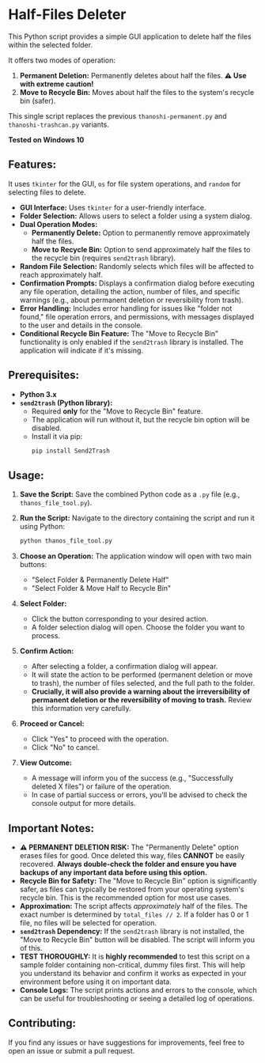 # Half-Files Deleter

This Python script provides a simple GUI application to delete half the files within the selected folder. 

It offers two modes of operation:
1.  **Permanent Deletion:** Permanently deletes about half the files. **⚠️ Use with extreme caution!**
2.  **Move to Recycle Bin:** Moves about half the files to the system's recycle bin (safer).

This single script replaces the previous `thanoshi-permanent.py` and `thanoshi-trashcan.py` variants.

**Tested on Windows 10** 

## Features:

It uses `tkinter` for the GUI, `os` for file system operations, and `random` for selecting files to delete.

* **GUI Interface:** Uses `tkinter` for a user-friendly interface.
* **Folder Selection:** Allows users to select a folder using a system dialog.
* **Dual Operation Modes:**
    * **Permanently Delete:** Option to permanently remove approximately half the files.
    * **Move to Recycle Bin:** Option to send approximately half the files to the recycle bin (requires `send2trash` library).
* **Random File Selection:** Randomly selects which files will be affected to reach approximately half.
* **Confirmation Prompts:** Displays a confirmation dialog before executing any file operation, detailing the action, number of files, and specific warnings (e.g., about permanent deletion or reversibility from trash).
* **Error Handling:** Includes error handling for issues like "folder not found," file operation errors, and permissions, with messages displayed to the user and details in the console.
* **Conditional Recycle Bin Feature:** The "Move to Recycle Bin" functionality is only enabled if the `send2trash` library is installed. The application will indicate if it's missing.

## Prerequisites:

* **Python 3.x**
* **`send2trash` (Python library):**
    * Required **only** for the "Move to Recycle Bin" feature.
    * The application will run without it, but the recycle bin option will be disabled.
    * Install it via pip:
        ```bash
        pip install Send2Trash
        ```
## Usage:

1.  **Save the Script:**
    Save the combined Python code as a `.py` file (e.g., `thanos_file_tool.py`).

2.  **Run the Script:**
    Navigate to the directory containing the script and run it using Python:
    ```bash
    python thanos_file_tool.py
    ```

3.  **Choose an Operation:**
    The application window will open with two main buttons:
    * "Select Folder & Permanently Delete Half"
    * "Select Folder & Move Half to Recycle Bin"

4.  **Select Folder:**
    * Click the button corresponding to your desired action.
    * A folder selection dialog will open. Choose the folder you want to process.

5.  **Confirm Action:**
    * After selecting a folder, a confirmation dialog will appear.
    * It will state the action to be performed (permanent deletion or move to trash), the number of files selected, and the full path to the folder.
    * **Crucially, it will also provide a warning about the irreversibility of permanent deletion or the reversibility of moving to trash.** Review this information very carefully.

6.  **Proceed or Cancel:**
    * Click "Yes" to proceed with the operation.
    * Click "No" to cancel.

7.  **View Outcome:**
    * A message will inform you of the success (e.g., "Successfully deleted X files") or failure of the operation.
    * In case of partial success or errors, you'll be advised to check the console output for more details.

## Important Notes:

* **⚠️ PERMANENT DELETION RISK:** The "Permanently Delete" option erases files for good. Once deleted this way, files **CANNOT** be easily recovered. **Always double-check the folder and ensure you have backups of any important data before using this option.**
* **Recycle Bin for Safety:** The "Move to Recycle Bin" option is significantly safer, as files can typically be restored from your operating system's recycle bin. This is the recommended option for most use cases.
* **Approximation:** The script affects *approximately* half of the files. The exact number is determined by `total_files // 2`. If a folder has 0 or 1 file, no files will be selected for operation.
* **`send2trash` Dependency:** If the `send2trash` library is not installed, the "Move to Recycle Bin" button will be disabled. The script will inform you of this.
* **TEST THOROUGHLY:** It is **highly recommended** to test this script on a sample folder containing non-critical, dummy files first. This will help you understand its behavior and confirm it works as expected in your environment before using it on important data.
* **Console Logs:** The script prints actions and errors to the console, which can be useful for troubleshooting or seeing a detailed log of operations.

## Contributing:

If you find any issues or have suggestions for improvements, feel free to open an issue or submit a pull request.
